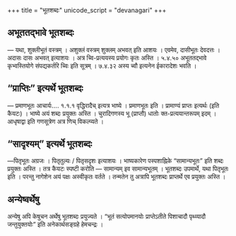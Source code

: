 +++
title = "भूतशब्दः"
unicode_script = "devanagari"
+++

## अभूततद्भावे भूतशब्दः 
— यथा, शुक्लीभूतं वस्त्रम् । अशुक्लं वस्त्रम् शुक्लम् अभवत् इति आशयः । एवमेव, दासीभूतः देवदत्तः । अदासः दासः अभवत् इत्याशयः । अत्र च्वि-प्रत्ययस्य प्रयोगः कृतः अस्ति । ५.४.५० अभूततद्भावे कृभ्वस्तियोगे संपद्यकर्तरि च्विः इति सूत्रम् । ७.४.३२ अस्य च्वौ इत्यनेन ईकारादेशः भवति ।

## “प्राप्तिः” इत्यर्थे भूतशब्दः 
— प्रमाणभूतः आचार्यः…. १.१.१ वृद्धिरादैच् इत्यत्र भाष्ये । प्रमाणभूतः इति । प्रामाण्यं प्राप्तः इत्यर्थः (इति कैयटः) । भाष्ये अयं शब्दः प्रयुक्तः अस्ति । चुरादिगणस्य भू (प्राप्तौ) धातोः क्त-प्रत्ययान्तरूपम् इदम् । आधृषाद्वा इति गणसूत्रेण अत्र णिच् विकल्प्यते ।

## “सादृश्यम्” इत्यर्थे भूतशब्दः 
—पितृभूतः अग्रजः । पितृतुल्यः / पितृसदृशः इत्याशयः । भाष्यकारेण पस्पशाह्निके “सामान्यभूतः” इति शब्दः प्रयुक्तः अस्ति । तत्र कैयटः स्पष्टी करोति — सामान्यम् इव सामान्यभूतम् । भूतशब्दः उपमार्थे, यथा पितृभूतः इति ।  परन्तु नागेशेन अयं पक्षः अस्वीकृतः वर्तते । तन्मतेन तु अत्रापि भूतशब्दः प्राप्तर्थे एव प्रयुक्तः अस्ति ।

## अन्येष्वर्थेषु
अन्येषु अपि केषुचन अर्थेषु भूतशब्दः प्रयुज्यते । “भूतं सत्योपमानयोः प्राप्तेऽतीते पिशाचादौ पृथ्व्यादौ जन्तुयुक्तयोः” इति अनेकार्थसङ्ग्रहे हेमचन्द्रः ।
